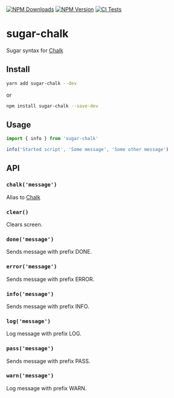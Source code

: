 [![NPM Downloads](https://img.shields.io/npm/dt/sugar-chalk?logo=npm&style=flat-square)](https://www.npmjs.com/package/sugar-chalk)
[![NPM Version](https://img.shields.io/npm/v/sugar-chalk?logo=npm&style=flat-square)](https://www.npmjs.com/package/sugar-chalk)
[![CI Tests](https://img.shields.io/github/workflow/status/marcol/sugar-chalk/CI?logo=github&style=flat-square)](https://github.com/marcol/sugar-chalk)

# sugar-chalk
Sugar syntax for [Chalk](https://github.com/chalk/chalk)

## Install
```bash
yarn add sugar-chalk --dev
```
or
```bash
npm install sugar-chalk --save-dev
```

## Usage
```js
import { info } from 'sugar-chalk'

info('Started script', 'Some message', 'Some other message')
```

## API
### `chalk('message')`
Alias to [Chalk](https://github.com/chalk/chalk)

### `clear()`
Clears screen.

### `done('message')`
Sends message with prefix DONE.

### `error('message')`
Sends message with prefix ERROR.

### `info('message')`
Sends message with prefix INFO.

### `log('message')`
Log message with prefix LOG.

### `pass('message')`
Sends message with prefix PASS.

### `warn('message')`
Log message with prefix WARN.
